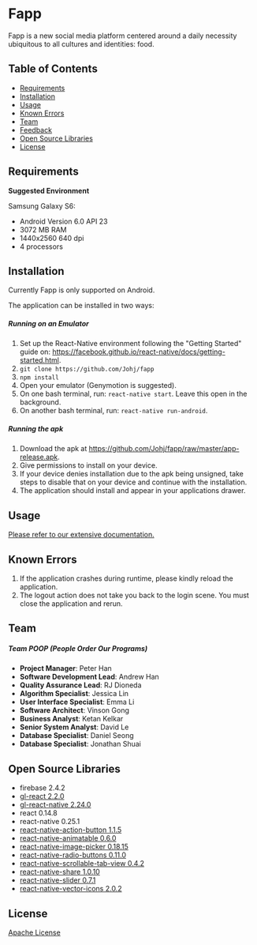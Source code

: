 # Fapp
Fapp is a new social media platform centered around a daily necessity ubiquitous to all cultures and identities: food.

## Table of Contents
 - [Requirements](#requirements)
 - [Installation](#installation)
 - [Usage](#usage)
 - [Known Errors](#known-errors)
 - [Team](#team)
 - [Feedback](#feedback)
 - [Open Source Libraries](#open-source-libraries)
 - [License](#license)

## Requirements
**Suggested Environment**

Samsung Galaxy S6:
 - Android Version 6.0 API 23
 - 3072 MB RAM
 - 1440x2560 640 dpi
 - 4 processors

## Installation
Currently Fapp is only supported on Android.

The application can be installed in two ways:

##### Running on an Emulator
1. Set up the React-Native environment following the "Getting Started" guide on: https://facebook.github.io/react-native/docs/getting-started.html.
2. `git clone https://github.com/Johj/fapp`
3. `npm install`
4. Open your emulator (Genymotion is suggested).
5. On one bash terminal, run: `react-native start`. Leave this open in the background.
6. On another bash terminal, run: `react-native run-android`.

##### Running the apk
1. Download the apk at https://github.com/Johj/fapp/raw/master/app-release.apk.
2. Give permissions to install on your device.
3. If your device denies installation due to the apk being unsigned, take steps to disable that on your device and continue with the installation.
4. The application should install and appear in your applications drawer.

## Usage
[Please refer to our extensive documentation.](https://github.com/Johj/fapp/tree/master/artifacts)

## Known Errors
1. If the application crashes during runtime, please kindly reload the application.
2. The logout action does not take you back to the login scene. You must close the application and rerun.

## Team

##### Team POOP (People Order Our Programs)
 - **Project Manager**: Peter Han
 - **Software Development Lead**: Andrew Han
 - **Quality Assurance Lead**: RJ Dioneda
 - **Algorithm Specialist**: Jessica Lin
 - **User Interface Specialist**: Emma Li
 - **Software Architect**: Vinson Gong
 - **Business Analyst**: Ketan Kelkar
 - **Senior System Analyst**: David Le
 - **Database Specialist**: Daniel Seong
 - **Database Specialist**: Jonathan Shuai

## Open Source Libraries
 - firebase 2.4.2
 - [gl-react 2.2.0](https://github.com/ProjectSeptemberInc/gl-react)
 - [gl-react-native 2.24.0](https://github.com/ProjectSeptemberInc/gl-react-native)
 - react 0.14.8
 - react-native 0.25.1
 - [react-native-action-button 1.1.5](https://github.com/mastermoo/react-native-action-button)
 - [react-native-animatable 0.6.0](https://github.com/oblador/react-native-animatable)
 - [react-native-image-picker 0.18.15](https://github.com/marcshilling/react-native-image-picker)
 - [react-native-radio-buttons 0.11.0](https://github.com/ArnaudRinquin/react-native-radio-buttons)
 - [react-native-scrollable-tab-view 0.4.2](https://github.com/skv-headless/react-native-scrollable-tab-view)
 - [react-native-share 1.0.10](https://github.com/EstebanFuentealba/react-native-share)
 - [react-native-slider 0.7.1](https://github.com/jeanregisser/react-native-slider)
 - [react-native-vector-icons 2.0.2](https://github.com/oblador/react-native-vector-icons)

## License
[Apache License](https://raw.githubusercontent.com/Johj/fapp/master/LICENSE)
